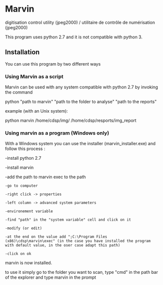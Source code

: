 # Marvin
digitisation control utility (jpeg2000) / utilitaire de contrôle de numérisation (jpeg2000)

This program uses python 2.7 and it is not compatible with python 3.

## Installation
You can use this program by two different ways

### Using Marvin as a script
Marvin can be used with any system compatible with python 2.7 by invoking the command

python "path to marvin" "path to the folder to analyse" "path to the reports"

example (with an Unix system):

python marvin /home/cdsp/img/ /home/cdsp/resports/img_report

### Using marvin as a program (Windows only)
With a Windows system you can use the installer (marvin_installer.exe) and follow this process :

-install python 2.7

-install marvin

-add the path to marvin exec to the path

	-go to computer

	-right click -> properties

	-left column -> advanced system parameters

	-environement variable

	-find "path" in the "system variable" cell and click on it

	-modify (or edit)

	-at the end on the value add ";C:\Program Files (x86)\cdsp\marvin\exec" (in the case you have installed the program with default value, in the oser case adapt this path)

	-click on ok

marvin is now installed.

to use it simply go to the folder you want to scan, type "cmd" in the path bar of the explorer and type marvin in the prompt
